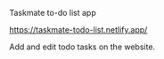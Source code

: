 Taskmate to-do list app

https://taskmate-todo-list.netlify.app/

Add and edit todo tasks on the website.
